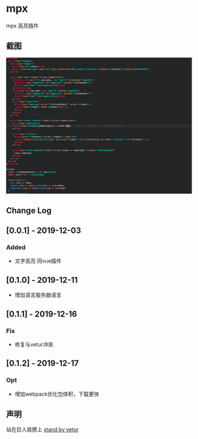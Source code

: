 # mpx

mpx 高亮插件

## 截图

![screenshot](./images/mpx.png)

## Change Log

## [0.0.1] - 2019-12-03

### Added

- 文字高亮 同vue插件

## [0.1.0] - 2019-12-11

- 增加语言服务器语言

## [0.1.1] - 2019-12-16

### Fix

- 修复与vetur冲突

## [0.1.2] - 2019-12-17

### Opt

- 增加webpack优化包体积，下载更快

## 声明

站在巨人肩膀上
[stand by vetur](https://github.com/vuejs/vetur)

